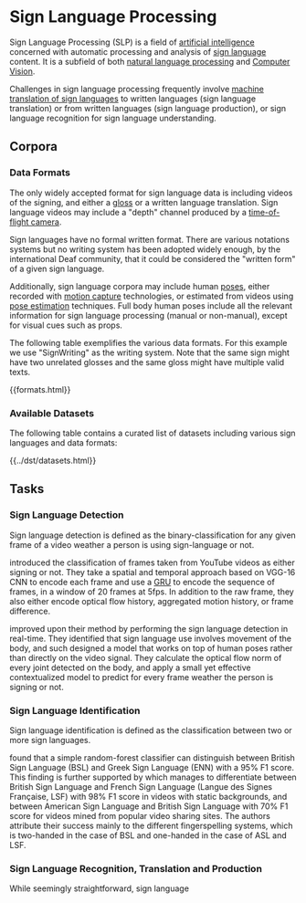 # Sign Language Processing

Sign Language Processing (SLP) is a field of [artificial intelligence](https://en.wikipedia.org/wiki/Artificial_intelligence) 
concerned with automatic processing and analysis of [sign language](https://en.wikipedia.org/wiki/Sign_language) content.
It is a subfield of both [natural language processing](https://en.wikipedia.org/wiki/Natural_language_processing) and 
[Computer Vision](https://en.wikipedia.org/wiki/Computer_vision).

Challenges in sign language processing frequently involve 
[machine translation of sign languages](https://en.wikipedia.org/wiki/Machine_translation_of_sign_languages)
to written languages (sign language translation) or from written languages (sign language production),
or sign language recognition for sign language understanding.


## Corpora

### Data Formats

The only widely accepted format for sign language data is including videos of the signing, 
and either a [gloss](https://en.wikipedia.org/wiki/Gloss_(annotation)) or a written language translation.
Sign language videos may include a "depth" channel produced by a [time-of-flight camera](https://en.wikipedia.org/wiki/Time-of-flight_camera).

Sign languages have no formal written format. 
There are various notations systems but no writing system has been adopted widely enough, 
by the international Deaf community, that it could be considered the "written form" of a given sign language.

Additionally, sign language corpora may include human [poses](https://en.wikipedia.org/wiki/Pose_(computer_vision)), either recorded with [motion capture](https://en.wikipedia.org/wiki/Motion_capture) technologies,
or estimated from videos using [pose estimation](https://en.wikipedia.org/wiki/Pose_(computer_vision)#Pose_estimation) techniques.
Full body human poses include all the relevant information for sign language processing (manual or non-manual), except for visual cues such as props.

The following table exemplifies the various data formats.
For this example we use "SignWriting" as the writing system.
Note that the same sign might have two unrelated glosses and the same gloss might have multiple valid texts.

{{formats.html}}

### Available Datasets

The following table contains a curated list of datasets including various sign languages and data formats:

{{../dst/datasets.html}}


## Tasks


### Sign Language Detection

Sign language detection <ref names="borg2019sign,moryossef2020real" /> is defined as the binary-classification for any
given frame of a video weather a person is using sign-language or not.

<ref name="borg2019sign" /> introduced the classification of frames taken from YouTube videos as either signing or not. 
They take a spatial and temporal approach based on <ref name="simonyan2014very">VGG-16</ref> CNN to encode each frame 
and use a [GRU](https://en.wikipedia.org/wiki/Gated_recurrent_unit)<pref name="cho2014learning" /> 
to encode the sequence of frames, in a window of 20 frames at 5fps.
In addition to the raw frame, they also either encode optical flow history, aggregated motion history, or frame difference.

<ref name="moryossef2020real" /> improved upon their method by performing the sign language detection in real-time.
They identified that sign language use involves movement of the body, and such designed a model that works on top of 
human poses rather than directly on the video signal.
They calculate the optical flow norm of every joint detected on the body, and apply a small yet effective contextualized model
to predict for every frame weather the person is signing or not.

### Sign Language Identification

Sign language identification <ref names="gebre2013automatic,monteiro2016detecting" /> is defined as the classification between two or more sign languages.

<ref name="gebre2013automatic" /> found that a simple random-forest classifier can distinguish between 
British Sign Language (BSL) and Greek Sign Language (ENN) with a 95\% F1 score.
This finding is further supported by <ref name="monteiro2016detecting" /> which manages to differentiate between 
British Sign Language and French Sign Language (Langue des Signes Française, LSF) with 98\% F1 score in videos with static backgrounds,
and between American Sign Language and British Sign Language with 70\% F1 score for videos mined from popular video sharing sites. 
The authors attribute their success mainly to the different fingerspelling systems, which is two-handed in the case of BSL and one-handed in the case of ASL and LSF.

### Sign Language Recognition, Translation and Production
While seemingly straightforward, sign language 


<object type="image/svg+xml" data="assets/tasks.svg" class="logo"></object>


